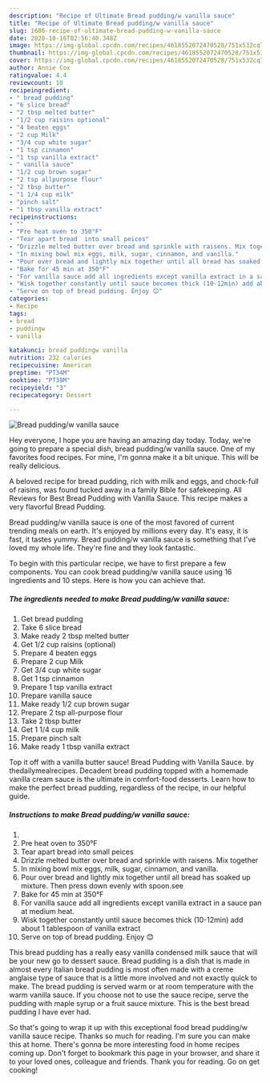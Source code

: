 ```yaml
---
description: "Recipe of Ultimate Bread pudding/w vanilla sauce"
title: "Recipe of Ultimate Bread pudding/w vanilla sauce"
slug: 1686-recipe-of-ultimate-bread-pudding-w-vanilla-sauce
date: 2020-10-16T02:56:40.348Z
image: https://img-global.cpcdn.com/recipes/4618552072470528/751x532cq70/bread-puddingw-vanilla-sauce-recipe-main-photo.jpg
thumbnail: https://img-global.cpcdn.com/recipes/4618552072470528/751x532cq70/bread-puddingw-vanilla-sauce-recipe-main-photo.jpg
cover: https://img-global.cpcdn.com/recipes/4618552072470528/751x532cq70/bread-puddingw-vanilla-sauce-recipe-main-photo.jpg
author: Annie Cox
ratingvalue: 4.4
reviewcount: 10
recipeingredient:
- " bread pudding"
- "6 slice bread"
- "2 tbsp melted butter"
- "1/2 cup raisins optional"
- "4 beaten eggs"
- "2 cup Milk"
- "3/4 cup white sugar"
- "1 tsp cinnamon"
- "1 tsp vanilla extract"
- " vanilla sauce"
- "1/2 cup brown sugar"
- "2 tsp allpurpose flour"
- "2 tbsp butter"
- "1 1/4 cup milk"
- "pinch salt"
- "1 tbsp vanilla extract"
recipeinstructions:
- ""
- "Pre heat oven to 350°F"
- "Tear apart bread  into small peices"
- "Drizzle melted butter over bread and sprinkle with raisens. Mix together"
- "In mixing bowl mix eggs, milk, sugar, cinnamon, and vanilla."
- "Pour over bread and lightly mix together until all bread has soaked up mixture. Then press down evenly with spoon.see"
- "Bake for 45 min at 350°F"
- "For vanilla sauce add all ingredients except vanilla extract in a sauce pan at medium heat."
- "Wisk together constantly until sauce becomes thick (10-12min) add about 1 tablespoon of vanilla extract"
- "Serve on top of bread pudding. Enjoy 😊"
categories:
- Recipe
tags:
- bread
- puddingw
- vanilla

katakunci: bread puddingw vanilla 
nutrition: 232 calories
recipecuisine: American
preptime: "PT34M"
cooktime: "PT38M"
recipeyield: "3"
recipecategory: Dessert

---
```



![Bread pudding/w vanilla sauce](https://img-global.cpcdn.com/recipes/4618552072470528/751x532cq70/bread-puddingw-vanilla-sauce-recipe-main-photo.jpg)

Hey everyone, I hope you are having an amazing day today. Today, we're going to prepare a special dish, bread pudding/w vanilla sauce. One of my favorites food recipes. For mine, I'm gonna make it a bit unique. This will be really delicious.

A beloved recipe for bread pudding, rich with milk and eggs, and chock-full of raisins, was found tucked away in a family Bible for safekeeping. All Reviews for Best Bread Pudding with Vanilla Sauce. This recipe makes a very flavorful Bread Pudding.

Bread pudding/w vanilla sauce is one of the most favored of current trending meals on earth. It's enjoyed by millions every day. It's easy, it is fast, it tastes yummy. Bread pudding/w vanilla sauce is something that I've loved my whole life. They're fine and they look fantastic.


To begin with this particular recipe, we have to first prepare a few components. You can cook bread pudding/w vanilla sauce using 16 ingredients and 10 steps. Here is how you can achieve that.

<!--inarticleads1-->

##### The ingredients needed to make Bread pudding/w vanilla sauce:

1. Get  bread pudding
1. Take 6 slice bread
1. Make ready 2 tbsp melted butter
1. Get 1/2 cup raisins (optional)
1. Prepare 4 beaten eggs
1. Prepare 2 cup Milk
1. Get 3/4 cup white sugar
1. Get 1 tsp cinnamon
1. Prepare 1 tsp vanilla extract
1. Prepare  vanilla sauce
1. Make ready 1/2 cup brown sugar
1. Prepare 2 tsp all-purpose flour
1. Take 2 tbsp butter
1. Get 1 1/4 cup milk
1. Prepare pinch salt
1. Make ready 1 tbsp vanilla extract


Top it off with a vanilla butter sauce! Bread Pudding with Vanilla Sauce. by thedailymealrecipes. Decadent bread pudding topped with a homemade vanilla cream sauce is the ultimate in comfort-food desserts. Learn how to make the perfect bread pudding, regardless of the recipe, in our helpful guide. 

<!--inarticleads2-->

##### Instructions to make Bread pudding/w vanilla sauce:

1. 
1. Pre heat oven to 350°F
1. Tear apart bread  into small peices
1. Drizzle melted butter over bread and sprinkle with raisens. Mix together
1. In mixing bowl mix eggs, milk, sugar, cinnamon, and vanilla.
1. Pour over bread and lightly mix together until all bread has soaked up mixture. Then press down evenly with spoon.see
1. Bake for 45 min at 350°F
1. For vanilla sauce add all ingredients except vanilla extract in a sauce pan at medium heat.
1. Wisk together constantly until sauce becomes thick (10-12min) add about 1 tablespoon of vanilla extract
1. Serve on top of bread pudding. Enjoy 😊


This bread pudding has a really easy vanilla condensed milk sauce that will be your new go to dessert sauce. Bread pudding is a dish that is made in almost every Italian bread pudding is most often made with a creme anglaise type of sauce that is a little more involved and not exactly quick to make. The bread pudding is served warm or at room temperature with the warm vanilla sauce. If you choose not to use the sauce recipe, serve the pudding with maple syrup or a fruit sauce mixture. This is the best bread pudding I have ever had. 

So that's going to wrap it up with this exceptional food bread pudding/w vanilla sauce recipe. Thanks so much for reading. I'm sure you can make this at home. There's gonna be more interesting food in home recipes coming up. Don't forget to bookmark this page in your browser, and share it to your loved ones, colleague and friends. Thank you for reading. Go on get cooking!

